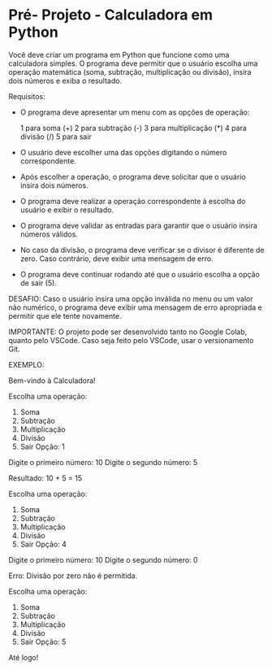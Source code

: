 # Pré- Projeto - Calculadora em Python


Você deve criar um programa em Python que funcione como uma calculadora simples. O programa deve permitir que o usuário escolha uma operação matemática (soma, subtração, multiplicação ou divisão), insira dois números e exiba o resultado.

Requisitos:

- O programa deve apresentar um menu com as opções de operação:

  1 para soma (+)
  2 para subtração (-)
  3 para multiplicação (*)
  4 para divisão (/)
  5 para sair

- O usuário deve escolher uma das opções digitando o número correspondente.
- Após escolher a operação, o programa deve solicitar que o usuário insira dois números.
- O programa deve realizar a operação correspondente à escolha do usuário e exibir o resultado.
- O programa deve validar as entradas para garantir que o usuário insira números válidos.
- No caso da divisão, o programa deve verificar se o divisor é diferente de zero. Caso contrário, deve exibir uma mensagem de erro.
- O programa deve continuar rodando até que o usuário escolha a opção de sair (5).


DESAFIO: Caso o usuário insira uma opção inválida no menu ou um valor não numérico, o programa deve exibir uma mensagem de erro apropriada e permitir que ele tente novamente.

IMPORTANTE: O projeto pode ser desenvolvido tanto no Google Colab, quanto pelo VSCode. Caso seja feito pelo VSCode, usar o versionamento Git.   


EXEMPLO:

Bem-vindo à Calculadora!

Escolha uma operação:
1. Soma
2. Subtração
3. Multiplicação
4. Divisão
5. Sair
Opção: 1

Digite o primeiro número: 10
Digite o segundo número: 5

Resultado: 10 + 5 = 15

Escolha uma operação:
1. Soma
2. Subtração
3. Multiplicação
4. Divisão
5. Sair
Opção: 4

Digite o primeiro número: 10
Digite o segundo número: 0

Erro: Divisão por zero não é permitida.

Escolha uma operação:
1. Soma
2. Subtração
3. Multiplicação
4. Divisão
5. Sair
Opção: 5

Até logo!

